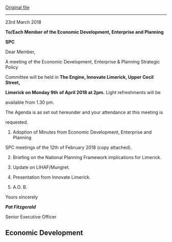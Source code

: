 [Original file](https://www.limerick.ie/sites/default/files/media/documents/2018-03/Agenda%20of%20SPC%209th%20of%20April%202018.pdf)

---
23rd March 2018

**To/Each Member of the Economic Development, Enterprise and Planning**

**SPC**

Dear Member,

A meeting of the Economic Development, Enterprise & Planning Strategic Policy

Committee will be held in **The Engine, Innovate Limerick, Upper Cecil Street,**

**Limerick on Monday 9th** **of April 2018 at 2pm.** Light refreshments will be

available from 1.30 pm.

The Agenda is as set out hereunder and your attendance at this meeting is

requested.

1. Adoption of Minutes from Economic Development, Enterprise and Planning

SPC meetings of the 12th of February 2018 (copy attached).

2. Briefing on the National Planning Framework implications for Limerick.

3. Update on LIHAF/Mungret.

4. Presentation from Innovate Limerick.

5. A.O. B.

Yours sincerely

***Pat Fitzgerald***

Senior Executive Officer

Economic Development
---
